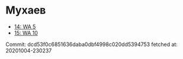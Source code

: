 # Мухаев
- [14: WA 5](14.md)
- [15: WA 10](15.md)

Commit: dcd53f0c6851636daba0dbf4998c020dd5394753
 fetched at: 20201004-230237
